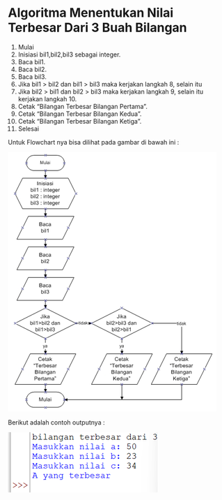 # Algoritma Menentukan Nilai Terbesar Dari 3 Buah Bilangan

1. Mulai
2. Inisiasi bil1,bil2,bil3 sebagai integer.
3. Baca bil1.
4. Baca bil2.
5. Baca bil3.
6. Jika bil1 > bil2 dan bil1 > bil3 maka kerjakan langkah 8, selain itu
7. Jika bil2 > bil1 dan bil2 > bil3 maka kerjakan langkah 9, selain itu kerjakan langkah 10.
8. Cetak “Bilangan Terbesar Bilangan Pertama”.
9. Cetak “Bilangan Terbesar Bilangan Kedua”.
10. Cetak “Bilangan Terbesar Bilangan Ketiga”.
11. Selesai

Untuk Flowchart nya bisa dilihat pada gambar di bawah ini :

![gamabar1](picture/pic1.jpg)


Berikut adalah contoh outputnya :

![gambar2](picture/pic2.png)